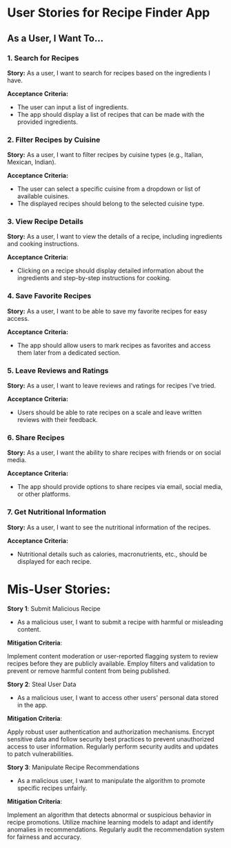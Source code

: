 # User Stories for Recipe Finder App

## As a User, I Want To...

### 1. Search for Recipes
**Story:** As a user, I want to search for recipes based on the ingredients I have.

**Acceptance Criteria:**
- The user can input a list of ingredients.
- The app should display a list of recipes that can be made with the provided ingredients.

### 2. Filter Recipes by Cuisine
**Story:** As a user, I want to filter recipes by cuisine types (e.g., Italian, Mexican, Indian).

**Acceptance Criteria:**
- The user can select a specific cuisine from a dropdown or list of available cuisines.
- The displayed recipes should belong to the selected cuisine type.

### 3. View Recipe Details
**Story:** As a user, I want to view the details of a recipe, including ingredients and cooking instructions.

**Acceptance Criteria:**
- Clicking on a recipe should display detailed information about the ingredients and step-by-step instructions for cooking.

### 4. Save Favorite Recipes
**Story:** As a user, I want to be able to save my favorite recipes for easy access.

**Acceptance Criteria:**
- The app should allow users to mark recipes as favorites and access them later from a dedicated section.

### 5. Leave Reviews and Ratings
**Story:** As a user, I want to leave reviews and ratings for recipes I've tried.

**Acceptance Criteria:**
- Users should be able to rate recipes on a scale and leave written reviews with their feedback.

### 6. Share Recipes
**Story:** As a user, I want the ability to share recipes with friends or on social media.

**Acceptance Criteria:**
- The app should provide options to share recipes via email, social media, or other platforms.

### 7. Get Nutritional Information
**Story:** As a user, I want to see the nutritional information of the recipes.

**Acceptance Criteria:**
- Nutritional details such as calories, macronutrients, etc., should be displayed for each recipe.

# Mis-User Stories:

**Story 1**: Submit Malicious Recipe
- As a malicious user, I want to submit a recipe with harmful or misleading content.

**Mitigation Criteria**:

Implement content moderation or user-reported flagging system to review recipes before they are publicly available.
Employ filters and validation to prevent or remove harmful content from being published.

**Story 2**: Steal User Data
- As a malicious user, I want to access other users' personal data stored in the app.

**Mitigation Criteria**:

Apply robust user authentication and authorization mechanisms.
Encrypt sensitive data and follow security best practices to prevent unauthorized access to user information.
Regularly perform security audits and updates to patch vulnerabilities.

**Story 3**: Manipulate Recipe Recommendations
- As a malicious user, I want to manipulate the algorithm to promote specific recipes unfairly.

**Mitigation Criteria**:

Implement an algorithm that detects abnormal or suspicious behavior in recipe promotions.
Utilize machine learning models to adapt and identify anomalies in recommendations.
Regularly audit the recommendation system for fairness and accuracy.
